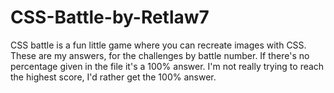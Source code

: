 # CSS-Battle-by-Retlaw7
CSS battle is a fun little game where you can recreate images with CSS.
These are my answers, for the challenges by battle number.
If there's no percentage given in the file it's a 100% answer.
I'm not really trying to reach the highest score, I'd rather get the 100% answer.
